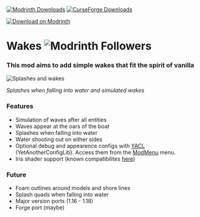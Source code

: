 [![Modrinth Downloads](https://img.shields.io/modrinth/dt/wakes?logo=modrinth&color=00AF5C)](https://modrinth.com/mod/wakes) [![CurseForge Downloads](https://img.shields.io/curseforge/dt/884267?logo=curseforge&color=ff784d)](https://www.curseforge.com/minecraft/mc-mods/wakes)

[![Download on Modrinth](https://raw.githubusercontent.com/Prospector/badges/master/modrinth-badge-72h-padded.png)](https://modrinth.com/mod/wakes)

# Wakes ![Modrinth Followers](https://img.shields.io/modrinth/followers/wakes)
### This mod aims to add simple wakes that fit the spirit of vanilla

![Splashes and wakes](https://github.com/Goby56/wakes/assets/60710855/c4a153ca-ec98-449a-a73d-68ec80934c56)

*Splashes when falling into water and simulated wakes*

### Features
- Simulation of waves after all entities
- Waves appear at the oars of the boat
- Splashes when falling into water
- Water shooting out on either sides
- Optional debug and appearence configs with [YACL](https://modrinth.com/mod/yacl) (YetAnotherConfigLib). Access them from the [ModMenu](https://modrinth.com/mod/modmenu) menu.
- Iris shader support (known compatibilites [here](https://github.com/Goby56/wakes/blob/main/shader_compat.md))

### Future
- Foam outlines around models and shore lines
- Splash quads when falling into water
- Major version ports (1.16 - 1.18)
- Forge port (maybe)
